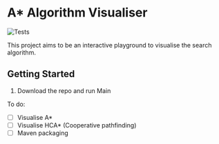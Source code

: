 # A* Algorithm Visualiser

![Tests](https://github.com/gowrizrh/A-Visualiser/workflows/Tests/badge.svg?branch=master)

This project aims to be an interactive playground to visualise the search
algorithm.

## Getting Started
1. Download the repo and run Main

To do:
- [ ] Visualise A*
- [ ] Visualise HCA* (Cooperative pathfinding)
- [ ] Maven packaging